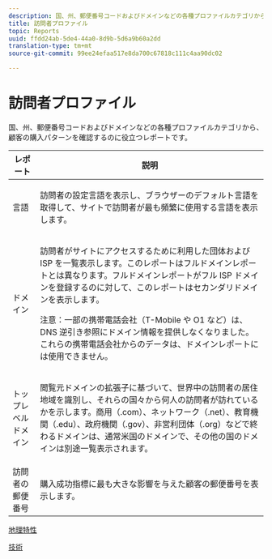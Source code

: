 ```yaml
---
description: 国、州、郵便番号コードおよびドメインなどの各種プロファイルカテゴリから、顧客の購入パターンを確認するのに役立つレポートです。
title: 訪問者プロファイル
topic: Reports
uuid: ffdd24ab-5de4-44a0-8d9b-5d6a9b60a2dd
translation-type: tm+mt
source-git-commit: 99ee24efaa517e8da700c67818c111c4aa90dc02

---
```



# 訪問者プロファイル

国、州、郵便番号コードおよびドメインなどの各種プロファイルカテゴリから、顧客の購入パターンを確認するのに役立つレポートです。

<table id="table_B09EA999973A4646BF66DF5D7BEA0820"> 
 <thead> 
  <tr> 
   <th colname="col1" class="entry"> レポート </th> 
   <th colname="col2" class="entry"> 説明 </th> 
  </tr> 
 </thead>
 <tbody> 
  <tr> 
   <td colname="col1"> 言語 </td> 
   <td colname="col2"> <p> 訪問者の設定言語を表示し、ブラウザーのデフォルト言語を取得して、サイトで訪問者が最も頻繁に使用する言語を表示します。 </p> </td> 
  </tr> 
  <tr> 
   <td colname="col1"> ドメイン </td> 
   <td colname="col2"> <p> 訪問者がサイトにアクセスするために利用した団体および ISP を一覧表示します。このレポートは<span class="wintitle">フルドメイン</span>レポートとは異なります。<span class="wintitle">フルドメイン</span>レポートがフル ISP ドメインを登録するのに対して、このレポートはセカンダリドメインを表示します。 </p> <p> <p>注意：一部の携帯電話会社（T-Mobile や O1 など）は、DNS 逆引き参照にドメイン情報を提供しなくなりました。これらの携帯電話会社からのデータは、ドメインレポートには使用できません。 </p> </p> </td> 
  </tr> 
  <tr> 
   <td colname="col1"> トップレベルドメイン </td> 
   <td colname="col2"> <p> 閲覧元ドメインの拡張子に基づいて、世界中の訪問者の居住地域を識別し、それらの国々から何人の訪問者が訪れているかを示します。商用（.com）、ネットワーク（.net）、教育機関（.edu）、政府機関（.gov）、非営利団体（.org）などで終わるドメインは、通常米国のドメインで、その他の国のドメインは別途一覧表示されます。 </p> </td> 
  </tr> 
  <tr> 
   <td colname="col1"> 訪問者の郵便番号 </td> 
   <td colname="col2"> <p> 購入成功指標に最も大きな影響を与えた顧客の郵便番号を表示します。 </p> </td> 
  </tr> 
 </tbody> 
</table>

[地理特性](/help/components/c-variables/dimensionslist/reports-geosegmentation.md)

[技術](/help/components/c-variables/dimensionslist/reports-technology.md)
